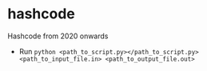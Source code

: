 # hashcode

Hashcode from 2020 onwards

- Run `python <path_to_script.py></path_to_script.py> <path_to_input_file.in> <path_to_output_file.out>`
